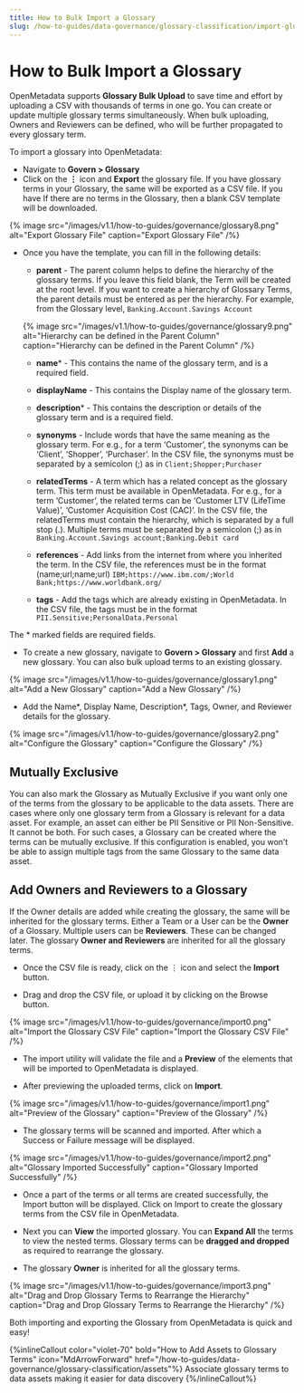 ```yaml
---
title: How to Bulk Import a Glossary
slug: /how-to-guides/data-governance/glossary-classification/import-glossary
---
```


# How to Bulk Import a Glossary

OpenMetadata supports **Glossary Bulk Upload** to save time and effort by uploading a CSV with thousands of terms in one go. You can create or update multiple glossary terms simultaneously. When bulk uploading, Owners and Reviewers can be defined, who will be further propagated to every glossary term.

To import a glossary into OpenMetadata:
- Navigate to **Govern > Glossary**
- Click on the **⋮** icon and **Export** the glossary file. If you have glossary terms in your Glossary, the same will be exported as a CSV file. If you have If there are no terms in the Glossary, then a blank CSV template will be downloaded.

{% image
src="/images/v1.1/how-to-guides/governance/glossary8.png"
alt="Export Glossary File"
caption="Export Glossary File"
/%}

- Once you have the template, you can fill in the following details:
  - **parent** - The parent column helps to define the hierarchy of the glossary terms. If you leave this field blank, the Term will be created at the root level. If you want to create a hierarchy of Glossary Terms, the parent details must be entered as per the hierarchy. For example, from the Glossary level, `Banking.Account.Savings Account`

  {% image
  src="/images/v1.1/how-to-guides/governance/glossary9.png"
  alt="Hierarchy can be defined in the Parent Column"
  caption="Hierarchy can be defined in the Parent Column"
  /%}
  - **name*** - This contains the name of the glossary term, and is a required field.

  - **displayName** - This contains the Display name of the glossary term.

  - **description*** - This contains the description or details of the glossary term and is a required field.

  - **synonyms** - Include words that have the same meaning as the glossary term. For e.g., for a term ‘Customer’, the synonyms can be ‘Client’, ‘Shopper’, ‘Purchaser’. In the CSV file, the synonyms must be separated by a semicolon (;) as in `Client;Shopper;Purchaser`

  - **relatedTerms** - A term which has a related concept as the glossary term. This term must be available in OpenMetadata. For e.g., for a term ‘Customer’, the related terms can be ‘Customer LTV (LifeTime Value)’, ‘Customer Acquisition Cost (CAC)’. In the CSV file, the relatedTerms must contain the hierarchy, which is separated by a full stop (.). Multiple terms must be separated by a semicolon (;) as in `Banking.Account.Savings account;Banking.Debit card`
  - **references** - Add links from the internet from where you inherited the term. In the CSV file, the references must be in the format (name;url;name;url) `IBM;https://www.ibm.com/;World Bank;https://www.worldbank.org/`
  - **tags** - Add the tags which are already existing in OpenMetadata. In the CSV file, the tags must be in the format `PII.Sensitive;PersonalData.Personal`

The * marked fields are required fields.
- To create a new glossary, navigate to **Govern > Glossary** and first **Add**  a new glossary. You can also bulk upload terms to an existing glossary.

{% image
src="/images/v1.1/how-to-guides/governance/glossary1.png"
alt="Add a New Glossary"
caption="Add a New Glossary"
/%}

- Add the Name*, Display Name, Description*, Tags, Owner, and Reviewer details for the glossary.

{% image
src="/images/v1.1/how-to-guides/governance/glossary2.png"
alt="Configure the Glossary"
caption="Configure the Glossary"
/%}

## Mutually Exclusive

You can also mark the Glossary as Mutually Exclusive if you want only one of the terms from the glossary to be applicable to the data assets. There are cases where only one glossary term from a Glossary is relevant for a data asset. For example, an asset can either be PII Sensitive or PII Non-Sensitive. It cannot be both. For such cases, a Glossary can be created where the terms can be mutually exclusive. If this configuration is enabled, you won’t be able to assign multiple tags from the same Glossary to the same data asset.

## Add Owners and Reviewers to a Glossary

If the Owner details are added while creating the glossary, the same will be inherited for the glossary terms. Either a Team or a  User can be the **Owner** of a Glossary. Multiple users can be **Reviewers**. These can be changed later. The glossary **Owner and Reviewers** are inherited for all the glossary terms.

- Once the CSV file is ready, click on the ⋮ icon and select the **Import** button.

- Drag and drop the CSV file, or upload it by clicking on the Browse button.

{% image
src="/images/v1.1/how-to-guides/governance/import0.png"
alt="Import the Glossary CSV File"
caption="Import the Glossary CSV File"
/%}

- The import utility will validate the file and a **Preview** of the elements that will be imported to OpenMetadata is displayed.

- After previewing the uploaded terms, click on **Import**.

{% image
src="/images/v1.1/how-to-guides/governance/import1.png"
alt="Preview of the Glossary"
caption="Preview of the Glossary"
/%}

- The glossary terms will be scanned and imported. After which a Success or Failure message will be displayed.

{% image
src="/images/v1.1/how-to-guides/governance/import2.png"
alt="Glossary Imported Successfully"
caption="Glossary Imported Successfully"
/%}

- Once a part of the terms or all terms are created successfully, the Import button will be displayed. Click on Import to create the glossary terms from the CSV file in OpenMetadata.

- Next you can **View** the imported glossary. You can **Expand All** the terms to view the nested terms. Glossary terms can be **dragged and dropped** as required to rearrange the glossary. 

- The glossary **Owner** is inherited for all the glossary terms.

{% image
src="/images/v1.1/how-to-guides/governance/import3.png"
alt="Drag and Drop Glossary Terms to Rearrange the Hierarchy"
caption="Drag and Drop Glossary Terms to Rearrange the Hierarchy"
/%}

Both importing and exporting the Glossary from OpenMetadata is quick and easy!

{%inlineCallout
  color="violet-70"
  bold="How to Add Assets to Glossary Terms"
  icon="MdArrowForward"
  href="/how-to-guides/data-governance/glossary-classification/assets"%}
  Associate glossary terms to data assets making it easier for data discovery
{%/inlineCallout%}
